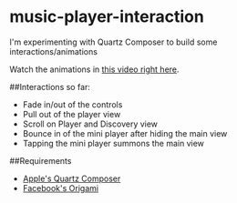 music-player-interaction
========================

I'm experimenting with Quartz Composer to build some interactions/animations

Watch the animations in [this video right here](http://rafaelconde.net/assets/images/portfolio/animation_web.mp4).

##Interactions so far:

* Fade in/out of the controls
* Pull out of the player view
* Scroll on Player and Discovery view
* Bounce in of the mini player after hiding the main view
* Tapping the mini player summons the main view

##Requirements

* [Apple's Quartz Composer](http://origami.facebook.com/quartzcomposer/)
* [Facebook's Origami](http://facebook.github.io/origami/download/Origami-1.2.zip)